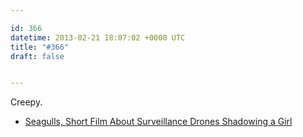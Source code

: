 ```yaml
---

id: 366
datetime: 2013-02-21 18:07:02 +0000 UTC
title: "#366"
draft: false


---
```


Creepy. 

 
 * [Seagulls, Short Film About Surveillance Drones Shadowing a Girl](http://laughingsquid.com/seagulls-short-film-about-surveillance-drones-shadowing-a-girl/)


